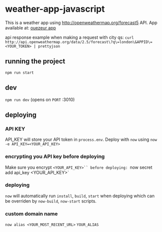 # weather-app-javascript
This is a weather app using  http://openweathermap.org/forecast5 API.
App available at: [ouezeur app](https://ouezeur-app.now.sh)

api response example when making a request with city qs: `curl http://api.openweathermap.org/data/2.5/forecast\?q\=london\&APPID\=<YOUR_TOKEN> | prettyjson`



## running the project
`npm run start`


## dev
`npm run dev` (opens on `PORT` :3010)


## deploying

### API KEY
API_KEY will store your API token in `process.env`.
Deploy with `now` using `now -e API_KEY=<YOUR_API_KEY>`

### encrypting you API key before deploying
Make sure you encrypt `<YOUR_API_KEY>`` before deploying:
`now secret add api_key <YOUR_API_KEY>`

### deploying
`now` will automatically run `install`, `build`, `start` when deploying which can be overriden by `now-build`, `now-start` scripts.

### custom domain name
`now alias <YOUR_MOST_RECENT_URL>` `YOUR_ALIAS`